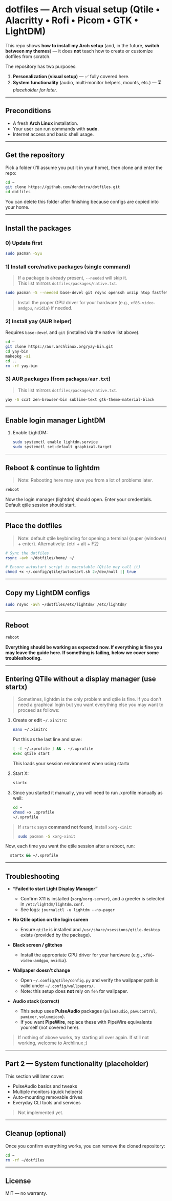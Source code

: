 # dotfiles — Arch visual setup (Qtile • Alacritty • Rofi • Picom • GTK • LightDM)

This repo shows **how to install my Arch setup** (and, in the future, **switch between my themes**) — it does **not** teach how to create or customize dotfiles from scratch.

The repository has two purposes:
1) **Personalization (visual setup)** — ✅ fully covered here.  
2) **System functionality** (audio, multi‑monitor helpers, mounts, etc.) — ⏳ *placeholder for later.*

---

## Preconditions

- A fresh **Arch Linux** installation. 
- Your user can run commands with **sudo**.  
- Internet access and basic shell usage.

---

## Get the repository

Pick a folder (I'll assume you put it in your home), then clone and enter the repo:

```bash
cd ~
git clone https://github.com/dondutra/dotfiles.git
cd dotfiles
```

You can delete this folder after finishing because configs are copied into your home.

---

## Install the packages

### 0) Update first

```bash
sudo pacman -Syu
```

### 1) Install core/native packages (single command)

> If a package is already present, `--needed` will skip it.  
> This list mirrors `dotfiles/packages/native.txt`.

```bash
sudo pacman -S --needed base-devel git rsync openssh unzip htop fastfetch exa brightnessctl xorg xorg-xinit lightdm lightdm-slick-greeter lightdm-gtk-greeter qtile picom rofi feh alacritty xterm thunar code firefox vlc imv papirus-icon-theme pulseaudio pavucontrol pamixer volumeicon network-manager-applet cbatticon ttf-dejavu ttf-liberation noto-fonts noto-fonts-extra noto-fonts-cjk noto-fonts-emoji ttf-ubuntu-mono-nerd ttf-font-awesome ttf-nerd-fonts-symbols ttf-nerd-fonts-symbols-mono
```

> Install the proper GPU driver for your hardware (e.g., `xf86-video-amdgpu`, `nvidia`) if needed.

### 2) Install **yay** (AUR helper)

Requires `base-devel` and `git` (installed via the native list above).

```bash
cd ~
git clone https://aur.archlinux.org/yay-bin.git
cd yay-bin
makepkg -si
cd ..
rm -rf yay-bin
```

### 3) AUR packages (from `packages/aur.txt`)

> This list mirrors `dotfiles/packages/native.txt`.

```bash
yay -S ccat zen-browser-bin sublime-text gtk-theme-material-black
```
---

## Enable login manager LightDM

1) Enable LightDM:
   ```bash
   sudo systemctl enable lightdm.service
   sudo systemctl set-default graphical.target
   ```

---

## Reboot & continue to lightdm

> Note: Rebooting here may save you from a lot of problems later.
```bash
reboot
```

Now the login manager (lightdm) should open. Enter your credentials. Default qtile session should start.

---

## Place the dotfiles

> Note: default qtile keybinding for opening a terminal {super (windows) + enter}. Alternatively: {ctrl + alt + F2}
```bash
# Sync the dotfiles
rsync -avh ~/dotfiles/home/ ~/

# Ensure autostart script is executable (Qtile may call it)
chmod +x ~/.config/qtile/autostart.sh 2>/dev/null || true
```

---

## Copy my LightDM configs
```bash
sudo rsync -avh ~/dotfiles/etc/lightdm/ /etc/lightdm/
```

---

## Reboot
```bash
reboot
```

**Everything should be working as expected now. If everything is fine you may leave the guide here. If something is failing, below we cover some troubleshooting.**

---

## Entering QTile without a display manager (use **startx**)

> Sometimes, lightdm is the only problem and qtile is fine. If you don't need a graphical login but you want everything else you may want to proceed as follows:

1) Create or edit `~/.xinitrc`:
   ```bash
   nano ~/.xinitrc
   ```
   Put this as the last line and save:
   ```bash
   [ -f ~/.xprofile ] && . ~/.xprofile
   exec qtile start
   ```
   This loads your session environment when using startx

2) Start X:
   ```bash
   startx
   ```

3) Since you started it manually, you will need to run .xprofile manually as well:
   ```bash
   cd ~
   chmod +x .xprofile
   ~/.xprofile
   ```

> If `startx` says **command not found**, install `xorg-xinit`:
> ```bash
> sudo pacman -S xorg-xinit
> ```

Now, each time you want the qtile session after a reboot, run:
```bash
  startx && ~/.xprofile
```

---

## Troubleshooting

- **“Failed to start Light Display Manager”**
  - Confirm X11 is installed (`xorg`/`xorg-server`), and a greeter is selected in `/etc/lightdm/lightdm.conf`.
  - See logs: `journalctl -u lightdm --no-pager`

- **No Qtile option on the login screen**
  - Ensure `qtile` is installed and `/usr/share/xsessions/qtile.desktop` exists (provided by the package).

- **Black screen / glitches**
  - Install the appropriate GPU driver for your hardware (e.g., `xf86-video-amdgpu`, `nvidia`).

- **Wallpaper doesn’t change**
  - Open `~/.config/qtile/config.py` and verify the wallpaper path is valid under `~/.config/wallpapers/`.  
  - Note: this setup does **not** rely on `feh` for wallpaper.

- **Audio stack (correct)**  
  - This setup uses **PulseAudio** packages (`pulseaudio`, `pavucontrol`, `pamixer`, `volumeicon`).  
  - If you want **PipeWire**, replace these with PipeWire equivalents yourself (not covered here).

> If nothing of above works, try starting all over again. If still not working, welcome to Archlinux ;)

---

## Part 2 — System functionality (placeholder)

This section will later cover:
- PulseAudio basics and tweaks
- Multiple monitors (quick helpers)
- Auto-mounting removable drives
- Everyday CLI tools and services

> Not implemented yet.

---

## Cleanup (optional)

Once you confirm everything works, you can remove the cloned repository:

```bash
cd ~
rm -rf ~/dotfiles
```

---

## License

MIT — no warranty.
